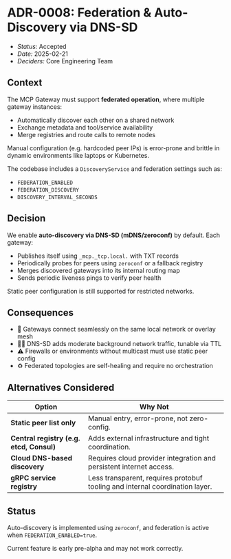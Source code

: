 # ADR-0008: Federation & Auto-Discovery via DNS-SD

- *Status:* Accepted
- *Date:* 2025-02-21
- *Deciders:* Core Engineering Team

## Context

The MCP Gateway must support **federated operation**, where multiple gateway instances:

- Automatically discover each other on a shared network
- Exchange metadata and tool/service availability
- Merge registries and route calls to remote nodes

Manual configuration (e.g. hardcoded peer IPs) is error-prone and brittle in dynamic environments like laptops or Kubernetes.

The codebase includes a `DiscoveryService` and federation settings such as:

- `FEDERATION_ENABLED`
- `FEDERATION_DISCOVERY`
- `DISCOVERY_INTERVAL_SECONDS`

## Decision

We enable **auto-discovery via DNS-SD (mDNS/zeroconf)** by default. Each gateway:

- Publishes itself using `_mcp._tcp.local.` with TXT records
- Periodically probes for peers using `zeroconf` or a fallback registry
- Merges discovered gateways into its internal routing map
- Sends periodic liveness pings to verify peer health

Static peer configuration is still supported for restricted networks.

## Consequences

- 🔌 Gateways connect seamlessly on the same local network or overlay mesh
- 🕵️‍♂️ DNS-SD adds moderate background network traffic, tunable via TTL
- ⚠️ Firewalls or environments without multicast must use static peer config
- ♻️ Federated topologies are self-healing and require no orchestration

## Alternatives Considered

| Option | Why Not |
|--------|---------|
| **Static peer list only** | Manual entry, error-prone, not zero-config. |
| **Central registry (e.g. etcd, Consul)** | Adds external infrastructure and tight coordination. |
| **Cloud DNS-based discovery** | Requires cloud provider integration and persistent internet access. |
| **gRPC service registry** | Less transparent, requires protobuf tooling and internal coordination layer. |

## Status

Auto-discovery is implemented using `zeroconf`, and federation is active when `FEDERATION_ENABLED=true`.

Current feature is early pre-alpha and may not work correctly.
